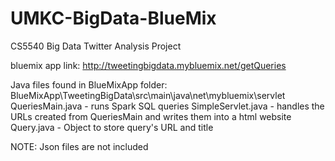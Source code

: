 # UMKC-BigData-BlueMix

CS5540 Big Data Twitter Analysis Project

bluemix app link: http://tweetingbigdata.mybluemix.net/getQueries

Java files found in BlueMixApp folder: BlueMixApp\TweetingBigData\src\main\java\net\mybluemix\servlet
	QueriesMain.java - runs Spark SQL queries
	SimpleServlet.java - handles the URLs created from QueriesMain and writes them into a html website
	Query.java - Object to store query's URL and title

NOTE: Json files are not included

